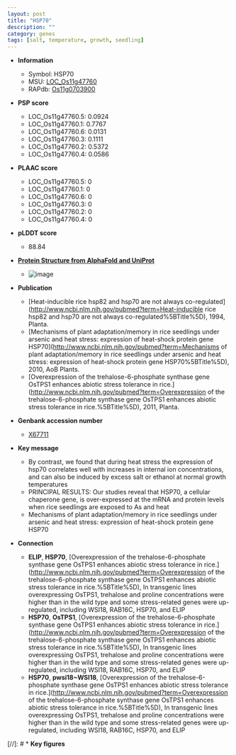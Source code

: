 ```yaml
---
layout: post
title: "HSP70"
description: ""
category: genes
tags: [salt, temperature, growth, seedling]
---
```


* **Information**  
    + Symbol: HSP70  
    + MSU: [LOC_Os11g47760](http://rice.plantbiology.msu.edu/cgi-bin/ORF_infopage.cgi?orf=LOC_Os11g47760)  
    + RAPdb: [Os11g0703900](http://rapdb.dna.affrc.go.jp/viewer/gbrowse_details/irgsp1?name=Os11g0703900)  

* **PSP score**  
    + LOC_Os11g47760.5: 0.0924 
    + LOC_Os11g47760.1: 0.7767 
    + LOC_Os11g47760.6: 0.0131 
    + LOC_Os11g47760.3: 0.1111 
    + LOC_Os11g47760.2: 0.5372 
    + LOC_Os11g47760.4: 0.0586 

* **PLAAC score**  
    + LOC_Os11g47760.5: 0 
    + LOC_Os11g47760.1: 0 
    + LOC_Os11g47760.6: 0 
    + LOC_Os11g47760.3: 0 
    + LOC_Os11g47760.2: 0 
    + LOC_Os11g47760.4: 0 

* **pLDDT score**
    + 88.84

* **[Protein Structure from AlphaFold and UniProt](https://www.uniprot.org/uniprotkb/Q53NM9/entry#structure)**
    + ![image](https://ricepsp.github.io/images/Q5/AF-Q53NM9-F1.png)

* **Publication**  
    + [Heat-inducible rice hsp82 and hsp70 are not always co-regulated](http://www.ncbi.nlm.nih.gov/pubmed?term=Heat-inducible rice hsp82 and hsp70 are not always co-regulated%5BTitle%5D), 1994, Planta.
    + [Mechanisms of plant adaptation/memory in rice seedlings under arsenic and heat stress: expression of heat-shock protein gene HSP70](http://www.ncbi.nlm.nih.gov/pubmed?term=Mechanisms of plant adaptation/memory in rice seedlings under arsenic and heat stress: expression of heat-shock protein gene HSP70%5BTitle%5D), 2010, AoB Plants.
    + [Overexpression of the trehalose-6-phosphate synthase gene OsTPS1 enhances abiotic stress tolerance in rice.](http://www.ncbi.nlm.nih.gov/pubmed?term=Overexpression of the trehalose-6-phosphate synthase gene OsTPS1 enhances abiotic stress tolerance in rice.%5BTitle%5D), 2011, Planta.

* **Genbank accession number**  
    + [X67711](http://www.ncbi.nlm.nih.gov/nuccore/X67711)

* **Key message**  
    + By contrast, we found that during heat stress the expression of hsp70 correlates well with increases in internal ion concentrations, and can also be induced by excess salt or ethanol at normal growth temperatures
    + PRINCIPAL RESULTS: Our studies reveal that HSP70, a cellular chaperone gene, is over-expressed at the mRNA and protein levels when rice seedlings are exposed to As and heat
    + Mechanisms of plant adaptation/memory in rice seedlings under arsenic and heat stress: expression of heat-shock protein gene HSP70

* **Connection**  
    + __ELIP__, __HSP70__, [Overexpression of the trehalose-6-phosphate synthase gene OsTPS1 enhances abiotic stress tolerance in rice.](http://www.ncbi.nlm.nih.gov/pubmed?term=Overexpression of the trehalose-6-phosphate synthase gene OsTPS1 enhances abiotic stress tolerance in rice.%5BTitle%5D), In transgenic lines overexpressing OsTPS1, trehalose and proline concentrations were higher than in the wild type and some stress-related genes were up-regulated, including WSI18, RAB16C, HSP70, and ELIP
    + __HSP70__, __OsTPS1__, [Overexpression of the trehalose-6-phosphate synthase gene OsTPS1 enhances abiotic stress tolerance in rice.](http://www.ncbi.nlm.nih.gov/pubmed?term=Overexpression of the trehalose-6-phosphate synthase gene OsTPS1 enhances abiotic stress tolerance in rice.%5BTitle%5D), In transgenic lines overexpressing OsTPS1, trehalose and proline concentrations were higher than in the wild type and some stress-related genes were up-regulated, including WSI18, RAB16C, HSP70, and ELIP
    + __HSP70__, __pwsi18~WSI18__, [Overexpression of the trehalose-6-phosphate synthase gene OsTPS1 enhances abiotic stress tolerance in rice.](http://www.ncbi.nlm.nih.gov/pubmed?term=Overexpression of the trehalose-6-phosphate synthase gene OsTPS1 enhances abiotic stress tolerance in rice.%5BTitle%5D), In transgenic lines overexpressing OsTPS1, trehalose and proline concentrations were higher than in the wild type and some stress-related genes were up-regulated, including WSI18, RAB16C, HSP70, and ELIP

[//]: # * **Key figures**  


